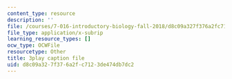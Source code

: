 ```yaml
---
content_type: resource
description: ''
file: /courses/7-016-introductory-biology-fall-2018/d8c09a327f376a2fc7123de474db7dc2_apP5SWitnyw.srt
file_type: application/x-subrip
learning_resource_types: []
ocw_type: OCWFile
resourcetype: Other
title: 3play caption file
uid: d8c09a32-7f37-6a2f-c712-3de474db7dc2
---
```


